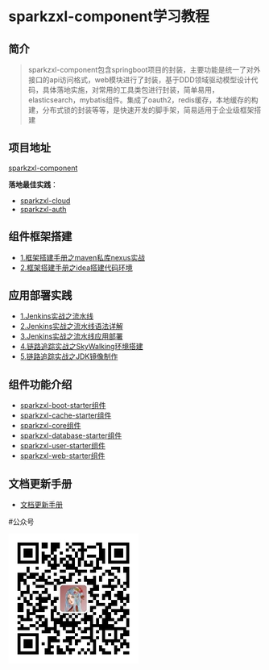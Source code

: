 # sparkzxl-component学习教程

## 简介

> sparkzxl-component包含springboot项目的封装，主要功能是统一了对外接口的api访问格式，web模块进行了封装，基于DDD领域驱动模型设计代码，具体落地实施，对常用的工具类包进行封装，简单易用，elasticsearch，mybatis组件。集成了oauth2，redis缓存，本地缓存的构建，分布式锁的封装等等，是快速开发的脚手架，简易适用于企业级框架搭建

## 项目地址

[sparkzxl-component](https://github.com/sparkzxl/sparkzxl-component.git)

**落地最佳实践**：

- [sparkzxl-cloud](https://github.com/sparkzxl/sparkzxl-cloud.git)
- [sparkzxl-auth](https://github.com/sparkzxl/sparkzxl-auth.git)

## 组件框架搭建

- [1.框架搭建手册之maven私库nexus实战](forward/框架搭建手册之maven私库nexus实战.md)
- [2.框架搭建手册之idea搭建代码环境](forward/框架搭建手册之idea搭建代码环境.md)

## 应用部署实践

- [1.Jenkins实战之流水线](forward/Jenkins实战之流水线.md)
- [2.Jenkins实战之流水线语法详解](forward/Jenkins实战之流水线语法详解.md)
- [3.Jenkins实战之流水线应用部署](forward/Jenkins实战之流水线应用部署.md)
- [4.链路追踪实战之SkyWalking环境搭建](forward/链路追踪实战之SkyWalking环境搭建.md)
- [5.链路追踪实战之JDK镜像制作](forward/链路追踪实战之JDK镜像制作.md)

## 组件功能介绍

- [sparkzxl-boot-starter组件](forward/sparkzxl-boot.md)
- [sparkzxl-cache-starter组件](forward/sparkzxl-cache.md)
- [sparkzxl-core组件](forward/sparkzxl-core.md)
- [sparkzxl-database-starter组件](forward/sparkzxl-database.md)
- [sparkzxl-user-starter组件](forward/sparkzxl-user.md)
- [sparkzxl-web-starter组件](forward/sparkzxl-web.md)

## 文档更新手册

- [文档更新手册](forward/文档更新手册.md)

#公众号

![wechat-sparkzxl.jpg](images/wechat-sparkzxl.jpg)
